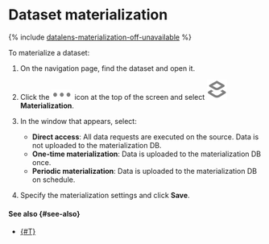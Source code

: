 # Dataset materialization


{% include [datalens-materialization-off-unavailable](../../../_includes/datalens/datalens-materialization-off-unavailable.md) %}

To materialize a dataset:

1. On the navigation page, find the dataset and open it.
1. Click the ![image](../../../_assets/datalens/horizontal-ellipsis.svg) icon at the top of the screen and select ![image](../../../_assets/datalens/materialize.svg) **Materialization**.
1. In the window that appears, select:

   * **Direct access**: All data requests are executed on the source. Data is not uploaded to the materialization DB.
   * **One-time materialization**: Data is uploaded to the materialization DB once.
   * **Periodic materialization**: Data is uploaded to the materialization DB on schedule.

1. Specify the materialization settings and click **Save**.

#### See also {#see-also}
- [{#T}](../../concepts/dataset/settings.md#mode)

